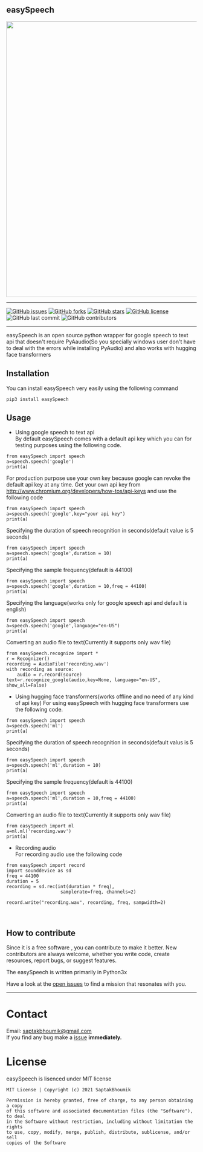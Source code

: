 ## easySpeech
<p align="center">
<a href="https://github.com/SaptakBhoumik/easySpeech/"><img width="727" src="https://img.shields.io/badge/easySpeech-lightgray.svg?logo=appveyor&longCache=true&style=popout"></a>
</p> 

---
[![GitHub issues](https://img.shields.io/github/issues/SaptakBhoumik/easySpeech)](https://github.com/SaptakBhoumik/WebPlus/issues)
[![GitHub forks](https://img.shields.io/github/forks/SaptakBhoumik/easySpeech)](https://github.com/SaptakBhoumik/WebPlus/network/members)
[![GitHub stars](https://img.shields.io/github/stars/SaptakBhoumik/easySpeech)](https://github.com/SaptakBhoumik/WebPlus/stargazers)
[![GitHub license](https://img.shields.io/github/license/SaptakBhoumik/easySpeech)](https://www.github.com/SaptakBhoumik/WebPlus/tree/master/LICENSE)
![GitHub last commit](https://img.shields.io/github/last-commit/SaptakBhoumik/easySpeech)
![GitHub contributors](https://img.shields.io/github/contributors/SaptakBhoumik/easySpeech)

<hr>
easySpeech is an open source python wrapper for google speech to text api that doesn't require PyAaudio(So you specially windows user don't have to deal with the errors while installing PyAudio) and also works with hugging face transformers
<br>


## Installation
You can install easySpeech very easily using the following command<br>
```
pip3 install easySpeech
```

## Usage
* Using google speech to text api <br>
By default easySpeech comes with a default api key which you can for testing purposes using the following code.
```
from easySpeech import speech
a=speech.speech('google')
print(a)
```
For production purpose use your own key because google can revoke the default api key at any time. Get your own api key from http://www.chromium.org/developers/how-tos/api-keys and use the following code
```
from easySpeech import speech
a=speech.speech('google',key="your api key")
print(a)
```
Specifying the duration of speech recognition in seconds(default value is 5 seconds)
```
from easySpeech import speech
a=speech.speech('google',duration = 10)
print(a)
```
Specifying the sample frequency(default is 44100)
```
from easySpeech import speech
a=speech.speech('google',duration = 10,freq = 44100)
print(a)
```
Specifying the language(works only for google speech api and default is english)
```
from easySpeech import speech
a=speech.speech('google',language="en-US")
print(a)
```
Converting an audio file to text(Currently it supports only wav file)
```
from easySpeech.recognize import *
r = Recognizer()
recording = AudioFile('recording.wav')
with recording as source:
    audio = r.record(source)
text=r.recognize_google(audio,key=None, language="en-US", show_all=False)
```

* Using hugging face transformers(works offline and no need of any kind of api key)
For using easySpeech with hugging face transformers use the following code.
```
from easySpeech import speech
a=speech.speech('ml')
print(a)
```
Specifying the duration of speech recognition in seconds(default valus is 5 seconds)
```
from easySpeech import speech
a=speech.speech('ml',duration = 10)
print(a)
```
Specifying the sample frequency(default is 44100)
```
from easySpeech import speech
a=speech.speech('ml',duration = 10,freq = 44100)
print(a)
```
Converting an audio file to text(Currently it supports only wav file)
```
from easySpeech import ml
a=ml.ml('recording.wav')
print(a)
```
* Recording audio <br>
For recording audio use the following code
```
from easySpeech import record
import sounddevice as sd
freq = 44100
duration = 5
recording = sd.rec(int(duration * freq), 
                    samplerate=freq, channels=2)

record.write("recording.wav", recording, freq, sampwidth=2)
```
<br>


## How to contribute
Since it is a free software , you can contribute to make it better. New contributors are always welcome, whether you write code, create resources, report bugs, or suggest features.

The easySpeech is written primarily in Python3x

Have a look at the [open issues](https://github.com/SaptakBhoumik/easySpeech/issues) to find a mission that resonates with you.


<hr>

# Contact
Email: saptakbhoumik@gmail.com <br />
If you find any bug make a <a href="https://github.com/SaptakBhoumik/easySpeech/issues">issue</a> **immediately.**
<br>

# License
easySpeech is lisenced under MIT license
```
MIT License | Copyright (c) 2021 SaptakBhoumik

Permission is hereby granted, free of charge, to any person obtaining a copy
of this software and associated documentation files (the "Software"), to deal
in the Software without restriction, including without limitation the rights
to use, copy, modify, merge, publish, distribute, sublicense, and/or sell
copies of the Software
```

